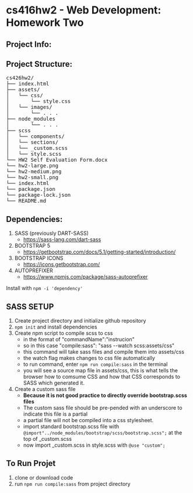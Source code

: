 # cs416hw2 - Web Development: Homework Two

## Project Info:

## Project Structure:
<pre>
cs426hw2/
├── index.html
├── assets/
│   └── css/
│       └── style.css
│   └── images/
│       └── . . .
├── node_modules
│       └── . . .
├── scss
│   └── components/
│   └── sections/
│   └── _custom.scss
│   └── style.scss
└── HW2 Self Evaluation Form.docx
└── hw2-large.png
└── hw2-medium.png
└── hw2-small.png
└── index.html
└── package.json
└── package-lock.json
└── README.md
</pre>

## Dependencies:
1. SASS (previously DART-SASS)
   - https://sass-lang.com/dart-sass
2. BOOTSTRAP 5 
   - https://getbootstrap.com/docs/5.1/getting-started/introduction/
3. BOOTSTRAP ICONS 
   - https://icons.getbootstrap.com/
4. AUTOPREFIXER 
   - https://www.npmjs.com/package/sass-autoprefixer

Install with ```npm -i 'dependency'```

## SASS SETUP
1. Create project directory and initialize github repository
2. ```npm init``` and install dependencies
3. Create npm script to compile scss to css
   - in the format of "commandName":"instrucion"
   - so in this case "compile:sass": "sass --watch scss:assets/css"
   - this command will take sass files and compile them into assets/css
   - the watch flag makes changes to css file automatically  
   - to run command, enter ```npm run compile:sass``` in the terminal
   - you will see a source map file in assets/css, this is what tells the browser how to comsume CSS and how that CSS corresponds to SASS which generated it.
4. Create a custom sass file 
   - **Because it is not good practice to directly override bootstrap.scss files**
   - The custom sass file should be pre-pended with an underscore to indicate this file is a partial
   - a partial file will not be compiled into a css stylesheet. 
   - import standard bootstrap.scss file with ```@import"../node_modules/bootstrap/scss/bootstrap.scss";``` at the top of _custom.scss
   - now import _custom.scss in style.scss with ```@use "custom";```
   
## To Run Projet
1. clone or download code
2. run  ```npm run compile:sass``` from project directory